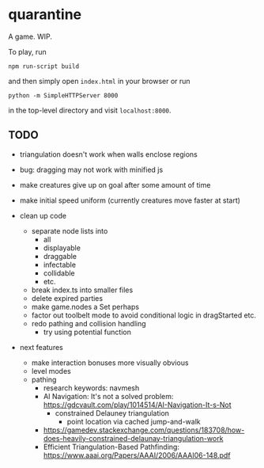 # quarantine

A game. WIP.

To play, run

    npm run-script build

and then simply open `index.html` in your browser or run

    python -m SimpleHTTPServer 8000

in the top-level directory and visit `localhost:8000`.

## TODO

- triangulation doesn't work when walls enclose regions

- bug: dragging may not work with minified js
- make creatures give up on goal after some amount of time
- make initial speed uniform (currently creatures move faster at start)

- clean up code

  - separate node lists into
    - all
    - displayable
    - draggable
    - infectable
    - collidable
    - etc.
  - break index.ts into smaller files
  - delete expired parties
  - make game.nodes a Set perhaps
  - factor out toolbelt mode to avoid conditional logic in dragStarted etc.
  - redo pathing and collision handling
    - try using potential function

- next features
  - make interaction bonuses more visually obvious
  - level modes
  - pathing
    - research keywords: navmesh
    - AI Navigation: It's not a solved problem: https://gdcvault.com/play/1014514/AI-Navigation-It-s-Not
      - constrained Delauney triangulation
        - point location via cached jump-and-walk
    - https://gamedev.stackexchange.com/questions/183708/how-does-heavily-constrained-delaunay-triangulation-work
    - Efficient Triangulation-Based Pathfinding: https://www.aaai.org/Papers/AAAI/2006/AAAI06-148.pdf
